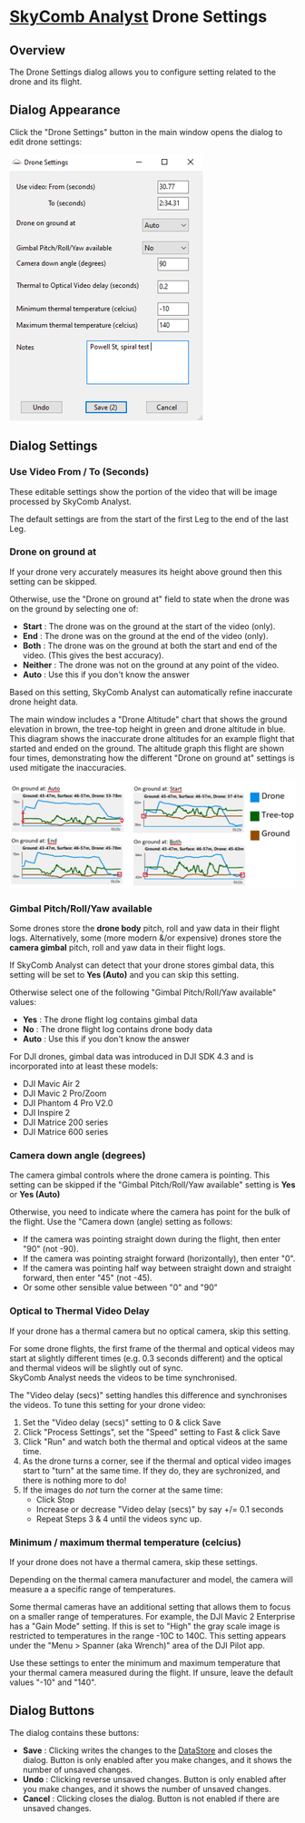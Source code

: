 # [SkyComb Analyst](https://github.com/PhilipQuirke/SkyCombAnalystHelp/blob/main/README.md) Drone Settings


## Overview
The Drone Settings dialog allows you to configure setting related to the drone and its flight.


## Dialog Appearance
Click the "Drone Settings" button in the main window opens the dialog to edit drone settings:

![Drone Settings](./Static/DroneSettings.png?raw=true "Drone Settings")


## Dialog Settings

### Use Video From / To (Seconds)
These editable settings show the portion of the video that will be image processed by SkyComb Analyst. 

The default settings are from the start of the first Leg to the end of the last Leg.


### Drone on ground at 
If your drone very accurately measures its height above ground then this setting can be skipped. 

Otherwise, use the "Drone on ground at" field to state when the drone was on the ground by selecting one of:
- **Start** : The drone was on the ground at the start of the video (only). 
- **End** : The drone was on the ground at the end of the video (only). 
- **Both** : The drone was on the ground at both the start and end of the video. (This gives the best accuracy).
- **Neither** : The drone was not on the ground at any point of the video. 
- **Auto** : Use this if you don't know the answer

Based on this setting, SkyComb Analyst can automatically refine inaccurate drone height data.

The main window includes a "Drone Altitude" chart that shows the ground elevation in brown, the tree-top height in green and drone altitude in blue.
This diagram shows the inaccurate drone altitudes for an example flight that started and ended on the ground.
The altitude graph this  flight are shown four times, demonstrating how the different "Drone on ground at" settings is used mitigate the inaccuracies. 

![On Ground At Examples](./Static/OnGroundAtExamples.png?raw=true "On Ground At Examples")


### Gimbal Pitch/Roll/Yaw available
Some drones store the **drone body** pitch, roll and yaw data in their flight logs. 
Alternatively, some (more modern &/or expensive) drones store the **camera gimbal** pitch, roll and yaw data in their flight logs. 

If SkyComb Analyst can detect that your drone stores gimbal data, this setting will be set to **Yes (Auto)** and you can skip this setting. 

Otherwise select one of the following "Gimbal Pitch/Roll/Yaw available" values:
- **Yes** : The drone flight log contains gimbal data 
- **No** : The drone flight log contains drone body data
- **Auto** : Use this if you don't know the answer

For DJI drones, gimbal data was introduced in DJI SDK 4.3 and is incorporated into at least these models:
- DJI Mavic Air 2
- DJI Mavic 2 Pro/Zoom
- DJI Phantom 4 Pro V2.0
- DJI Inspire 2
- DJI Matrice 200 series
- DJI Matrice 600 series


### Camera down angle (degrees)
The camera gimbal controls where the drone camera is pointing. This setting can be skipped if the "Gimbal Pitch/Roll/Yaw available" setting is **Yes** or **Yes (Auto)**  

Otherwise, you need to indicate where the camera has point for the bulk of the flight. Use the "Camera down (angle) setting as follows: 
- If the camera was pointing straight down during the flight, then enter "90" (not -90).
- If the camera was pointing straight forward (horizontally), then enter "0".
- If the camera was pointing half way between straight down and straight forward, then enter "45" (not -45).  
- Or some other sensible value between "0" and "90"


### Optical to Thermal Video Delay
If your drone has a thermal camera but no optical camera, skip this setting.

For some drone flights, the first frame of the thermal and optical videos may start at slightly different times (e.g. 0.3 seconds different) 
and the optical and thermal videos will be slightly out of sync.  
SkyComb Analyst needs the videos to be time synchronised.

The "Video delay (secs)" setting handles this difference and synchronises the videos. To tune this setting for your drone video:
1. Set the "Video delay (secs)" setting to 0 & click Save
2. Click "Process Settings", set the "Speed" setting to Fast & click Save
3. Click "Run" and watch both the thermal and optical videos at the same time. 
4. As the drone turns a corner, see if the thermal and optical video images start to "turn" at the same time. If they do, they are sychronized, and there is nothing more to do!
5. If the images do *not* turn the corner at the same time:
    - Click Stop
    - Increase or decrease "Video delay (secs)" by say +/= 0.1 seconds
    - Repeat Steps 3 & 4 until the videos sync up.


### Minimum / maximum thermal temperature (celcius)
If your drone does not have a thermal camera, skip these settings.

Depending on the thermal camera manufacturer and model, the camera will measure a a specific range of temperatures. 

Some thermal cameras have an additional setting that allows them to focus on a smaller range of temperatures. For example, the DJI Mavic 2 Enterprise has a "Gain Mode" setting. If this is set to "High" the gray scale image is restricted to temperatures in the range -10C to 140C. This setting appears under the "Menu > Spanner (aka Wrench)" area of the DJI Pilot app.

Use these settings to enter the minimum and maximum temperature that your thermal camera measured during the flight. If unsure, leave the default values "-10" and "140". 


## Dialog Buttons
The dialog contains these buttons:
- **Save** : Clicking writes the changes to the [DataStore](./DataStore.md) and closes the dialog. Button is only enabled after you make changes, and it shows the number of unsaved changes.
- **Undo** : Clicking reverse unsaved changes. Button is only enabled after you make changes, and it shows the number of unsaved changes.
- **Cancel** : Clicking closes the dialog. Button is not enabled if there are unsaved changes.
